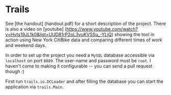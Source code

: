 Trails
======

See [the handout] (handout.pdf) for a short description of the project.
There is also a video on [youtube] (https://www.youtube.com/watch?v=Hvts19JL1k0&list=UUD81rP2oL3vuKVSSu_-YLjQ)
showing the tool in action using New York CitiBike data and comparing different times of work and weekend days.

In order to set up the project you need a `MySQL` database
accessible via `localhost` on port `8889`. The user-name and
password must be `root`. I haven't come to making it configurable --
you can send a pull request though :)

First run `trails.io.DCLoader` and after filling the database you
can start the application via `trails.Main`.
